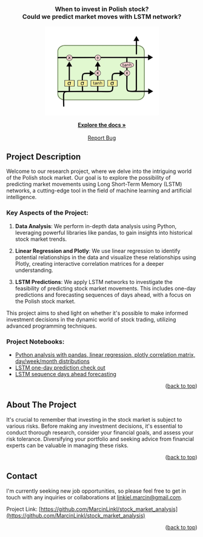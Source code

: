 <a name="readme-top"></a>

<!-- PROJECT LOGO -->
<div align="center">
    <h3 align="center">When to invest in Polish stock? <br>Could we predict market moves with LSTM network?</h3>
    <img src="img/lstm_model.jpg" alt="Logo" width="300">
    <p align="center">
        <a href="https://github.com/MarcinLinkl/stock_market_analysis"><strong>Explore the docs »</strong></a>
        <br>
        <br>
        <a href="https://github.com/MarcinLinkl/stock_market_analysis/issues">Report Bug</a>
    </p>
</div>

<!-- Project Description -->

## Project Description

Welcome to our research project, where we delve into the intriguing world of the Polish stock market. Our goal is to explore the possibility of predicting market movements using Long Short-Term Memory (LSTM) networks, a cutting-edge tool in the field of machine learning and artificial intelligence.

### Key Aspects of the Project:

1. **Data Analysis**: We perform in-depth data analysis using Python, leveraging powerful libraries like pandas, to gain insights into historical stock market trends.

2. **Linear Regression and Plotly**: We use linear regression to identify potential relationships in the data and visualize these relationships using Plotly, creating interactive correlation matrices for a deeper understanding.

3. **LSTM Predictions**: We apply LSTM networks to investigate the feasibility of predicting stock market movements. This includes one-day predictions and forecasting sequences of days ahead, with a focus on the Polish stock market.

This project aims to shed light on whether it's possible to make informed investment decisions in the dynamic world of stock trading, utilizing advanced programming techniques.

### Project Notebooks:

- [Python analysis with pandas, linear regression, plotly correlation matrix, day/week/month distributions](https://github.com/MarcinLinkl/stock_market_analysis/blob/master/1_-wig20_analyse.ipynb)
- [LSTM one-day prediction check out](https://github.com/MarcinLinkl/stock_market_analysis/blob/master/2-_lstm_model.ipynb)
- [LSTM sequence days ahead forecasting](https://github.com/MarcinLinkl/stock_market_analysis/blob/master/3_-lstm-x-day-ahead.ipynb)

<!-- ABOUT THE PROJECT -->

<p align="right">(<a href="#readme-top">back to top</a>)</p>

## About The Project

It's crucial to remember that investing in the stock market is subject to various risks. Before making any investment decisions, it's essential to conduct thorough research, consider your financial goals, and assess your risk tolerance. Diversifying your portfolio and seeking advice from financial experts can be valuable in managing these risks.

<p align="right">(<a href="#readme-top">back to top</a>)</p>

<!-- CONTACT -->

## Contact

I'm currently seeking new job opportunities, so please feel free to get in touch with any inquiries or collaborations at linkiel.marcin@gmail.com.

Project Link: [https://github.com/MarcinLinkl/stock_market_analysis](https://github.com/MarcinLinkl/stock_market_analysis)

<p align="right">(<a href="#readme-top">back to top</a>)</p>
